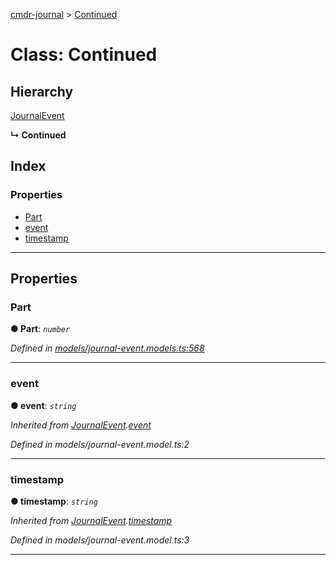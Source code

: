 [cmdr-journal](../README.md) > [Continued](../classes/continued.md)



# Class: Continued

## Hierarchy


 [JournalEvent](journalevent.md)

**↳ Continued**







## Index

### Properties

* [Part](continued.md#part)
* [event](continued.md#event)
* [timestamp](continued.md#timestamp)



---
## Properties
<a id="part"></a>

###  Part

**●  Part**:  *`number`* 

*Defined in [models/journal-event.models.ts:568](https://github.com/chrisbruford/cmdr-journal/blob/52f6f4c/src/models/journal-event.models.ts#L568)*





___

<a id="event"></a>

###  event

**●  event**:  *`string`* 

*Inherited from [JournalEvent](journalevent.md).[event](journalevent.md#event)*

*Defined in models/journal-event.model.ts:2*





___

<a id="timestamp"></a>

###  timestamp

**●  timestamp**:  *`string`* 

*Inherited from [JournalEvent](journalevent.md).[timestamp](journalevent.md#timestamp)*

*Defined in models/journal-event.model.ts:3*





___


